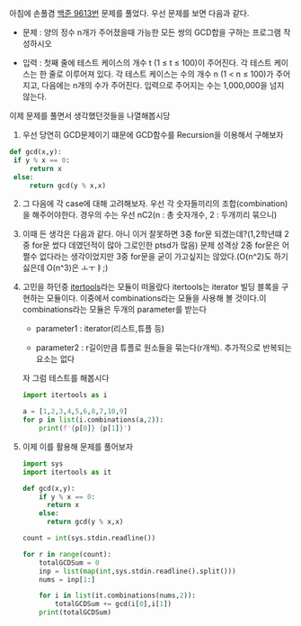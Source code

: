 아침에 손풀겸 [백준 9613번](https://www.acmicpc.net/problem/9613) 문제를 풀었다. 우선 문제를 보면 다음과 같다.

  - 문제 : 양의 정수 n개가 주어졌을때 가능한 모든 쌍의 GCD합을 구하는 프로그램 작성하시오
  
  - 입력 : 첫째 줄에 테스트 케이스의 개수 t (1 ≤ t ≤ 100)이 주어진다. 각 테스트 케이스는 한 줄로 이루어져 있다. 각 테스트 케이스는 수의 개수 n (1 < n ≤ 100)가 주어지고, 다음에는 n개의 수가 주어진다. 입력으로 주어지는 수는 1,000,000을 넘지 않는다.
  
이제 문제를 풀면서 생각했던것들을 나열해봅시당
 
   1. 우선 당연히 GCD문제이기 떄문에 GCD함수를 Recursion을 이용해서 구해보자
   
   ```python
   def gcd(x,y):
    if y % x == 0:
        return x
    else:
        return gcd(y % x,x)
   ```
   
   2. 그 다음에 각 case에 대해 고려해보자. 우선 각 숫자들끼리의 조합(combination)을 해주어야한다. 경우의 수는 우선 nC2(n : 총 숫자개수, 2 : 두개끼리 묶으니)
   
   3. 이때 든 생각은 다음과 같다. 아니 이거 잘못하면 3중 for문 되겠는데?(1,2학년떄 2중 for문 썼다 데였던적이 많아 그로인한 ptsd가 많음)
      문제 성격상 2중 for문은 어쩔수 없다라는 생각이었지만 3중 for문을 굳이 가고싶지는 않았다.(O(n^2)도 하기싫은데 O(n^3)은 ㅗㅜㅑ;)
   
   4. 고민을 하던중 [itertools](https://python.flowdas.com/library/itertools.html)라는 모듈이 떠올랐다 itertools는 iterator 빌딩 블록을 구현하는 모듈이다.
      이중에서 combinations라는 모듈을 사용해 볼 것이다.이 combinations라는 모듈은 두개의 parameter를 받는다 
      
      - parameter1 : iterator(리스트,튜플 등)
      
      - parameter2 : r길이만큼 튜플로 원소들을 묶는다(r개씩). 추가적으로 반복되는 요소는 없다
      
      자 그럼 테스트를 해봅시다
      ```python
      import itertools as i
      
      a = [1,2,3,4,5,6,8,7,10,9]
      for p in list(i.combinations(a,2)):
          print(f'{p[0]} {p[1]}')
      ```
   5. 이제 이를 활용해 문제를 풀어보자
   
      ```python
      import sys
      import itertools as it

      def gcd(x,y):
          if y % x == 0:
            return x
          else:
            return gcd(y % x,x)

      count = int(sys.stdin.readline())

      for r in range(count):
          totalGCDSum = 0
          inp = list(map(int,sys.stdin.readline().split()))
          nums = inp[1:]

          for i in list(it.combinations(nums,2)):
              totalGCDSum += gcd(i[0],i[1])
          print(totalGCDSum)
       ```
      
